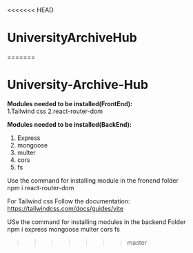 <<<<<<< HEAD
# UniversityArchiveHub
=======
# University-Archive-Hub

<b>Modules needed to be installed(FrontEnd):</b>
<br />
1.Tailwind css
2.react-router-dom

<b>Modules needed to be installed(BackEnd):</b>
<br/>
1. Express
2. mongoose
3. multer
4. cors
5. fs


Use the command for installing module in the fronend folder
<br />
 npm i react-router-dom

  For Tailwind css Follow the documentation:
  https://tailwindcss.com/docs/guides/vite

USe the command for installing modules in the backend Folder
<br />
 npm i express mongoose multer cors fs
>>>>>>> master
